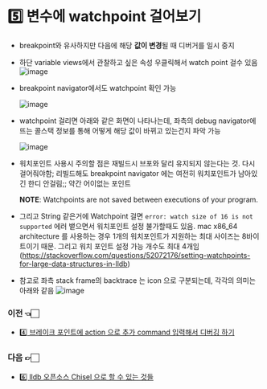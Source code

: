   # :five: 변수에 watchpoint 걸어보기

- breakpoint와 유사하지만 다음에 해당 **값이 변경**될 때 디버거를 일시 중지

- 하단 variable views에서 관찰하고 싶은 속성 우클릭해서 watch point 걸수 있음
  ![image](https://user-images.githubusercontent.com/20410193/133588634-8546439d-9ac5-407c-90e2-b154d2177363.png)


- breakpoint navigator에서도 watchpoint 확인 가능

  ![image](https://user-images.githubusercontent.com/20410193/133588419-4ea296b1-3870-4cdc-b7d3-e38e0b1ff9bc.png)

- watchpoint 걸리면 아래와 같은 화면이 나타나는데, 좌측의 debug navigator에 뜨는 콜스택 정보를 통해 어떻게 해당 값이 바뀌고 있는건지 파악 가능

  ![image](https://user-images.githubusercontent.com/20410193/133588409-7f1a70a0-87df-4b53-8ba1-d427c11bfd8d.png)



- 워치포인트 사용시 주의할 점은 재빌드시 브포와 달리 유지되지 않는다는 것. 다시 걸어줘야함; 리빌드해도 breakpoint navigator 에는 여전히 워치포인트가 남아있긴 한디 안걸림;; 약간 어이없는 포인트

  **NOTE**: Watchpoints are not saved between executions of your program.
- 그리고 String 같은거에 Watchpoint 걸면  `error: watch size of 16 is not supported` 에러 뱉으면서 워치포인트 설정 불가할때도 있음. 
  mac x86_64 architecture 를 사용하는 경우 1개의 워치포인트가 지원하는 최대 사이즈는 8바이트이기 때문. 그리고 워치 포인트 설정 가능 개수도 최대 4개임 (https://stackoverflow.com/questions/52072176/setting-watchpoints-for-large-data-structures-in-lldb)
  
- 참고로 좌측 stack frame의 backtrace 는 icon 으로 구분되는데, 각각의 의미는 아래와 같음
  ![image](https://user-images.githubusercontent.com/20410193/135053614-ab1613c3-2e24-4094-a0e8-56cd2fc09bfb.png)

### 이전 👈🏻
- [4️⃣ 브레이크 포인트에 action 으로 추가 command 입력해서 디버깅 하기](https://github.com/sujinnaljin/Improving_Productivity/blob/main/contents/breakpointAction.md)
### 다음 👉🏻
- [6️⃣ lldb 오픈소스 Chisel 으로 할 수 있는 것들](https://github.com/sujinnaljin/Improving_Productivity/blob/main/contents/Chisel.md)
